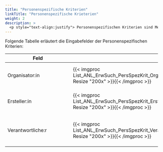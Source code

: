 ```yaml
---
title: "Personenspezifische Kriterien"
linkTitle: "Personenspezifische Krieterien"
weight: 2
description: >
  <p style="text-align:justify"> Personenspezifischen Kriterien sind Merkmale, welche die erstellenden, organisierenden oder verantwortlichen Personen betreffen. </p>
---
```

Folgende Tabelle erläutert die Eingabefelder der Personenspezifischen Kriterien:

|<div style="width:200px">Feld</div>|<div style="width:200px"></div>|Funktion|
|---|---|---|
|Organisator:in|{{< imgproc List_ANL_ErwSuch_PersSpezKrit_Org Resize "200x" >}}{{< /imgproc >}}|Person, welche den Anlass organsiert|
|Ersteller:in|{{< imgproc List_ANL_ErwSuch_PersSpezKrit_Erst Resize "200x" >}}{{< /imgproc >}}|Person, welche den Anlass erstellt hat|
|Verantwortliche:r|{{< imgproc List_ANL_ErwSuch_PersSpezKrit_Verant Resize "200x" >}}{{< /imgproc >}}|Person, welche verantwortlich für den Anlass ist|
